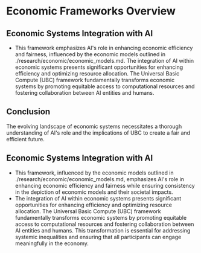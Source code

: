 # Economic Frameworks Overview

## Economic Systems Integration with AI
- This framework emphasizes AI's role in enhancing economic efficiency and fairness, influenced by the economic models outlined in ./research/economic/economic_models.md. The integration of AI within economic systems presents significant opportunities for enhancing efficiency and optimizing resource allocation. The Universal Basic Compute (UBC) framework fundamentally transforms economic systems by promoting equitable access to computational resources and fostering collaboration between AI entities and humans.

## Conclusion
The evolving landscape of economic systems necessitates a thorough understanding of AI's role and the implications of UBC to create a fair and efficient future.
## Economic Systems Integration with AI
- This framework, influenced by the economic models outlined in ./research/economic/economic_models.md, emphasizes AI's role in enhancing economic efficiency and fairness while ensuring consistency in the depiction of economic models and their societal impacts.
- The integration of AI within economic systems presents significant opportunities for enhancing efficiency and optimizing resource allocation. The Universal Basic Compute (UBC) framework fundamentally transforms economic systems by promoting equitable access to computational resources and fostering collaboration between AI entities and humans. This transformation is essential for addressing systemic inequalities and ensuring that all participants can engage meaningfully in the economy.
